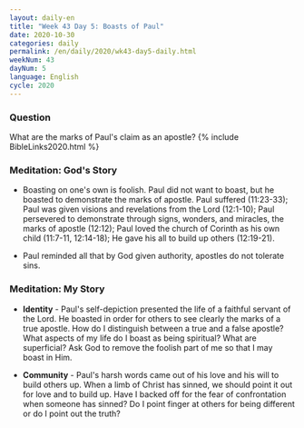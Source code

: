 ```yaml
---
layout: daily-en
title: "Week 43 Day 5: Boasts of Paul"
date: 2020-10-30 
categories: daily
permalink: /en/daily/2020/wk43-day5-daily.html
weekNum: 43
dayNum: 5
language: English
cycle: 2020
---
```

### Question     
What are the marks of Paul's claim as an apostle?
{% include BibleLinks2020.html %} 

### Meditation: God's Story   
+ Boasting on one's own is foolish. Paul did not want to boast, but he boasted to demonstrate the marks of apostle. Paul suffered (11:23-33); Paul was given visions and revelations from the Lord (12:1-10); Paul persevered to demonstrate through signs, wonders, and miracles, the marks of apostle (12:12); Paul loved the church of Corinth as his own child (11:7-11, 12:14-18); He gave his all to build up others (12:19-21). 

+ Paul reminded all that by God given authority, apostles do not tolerate sins. 

### Meditation: My Story   
+ **Identity** - Paul's self-depiction presented the life of a faithful servant of the Lord. He boasted in order for others to see clearly the marks of a true apostle. How do I distinguish between a true and a false apostle? What aspects of my life do I boast as being spiritual? What are superficial? Ask God to remove the foolish part of me so that I may boast in Him. 

+ **Community** - Paul's harsh words came out of his love and his will to build others up. When a limb of Christ has sinned, we should point it out for love and to build up. Have I backed off for the fear of confrontation when someone has sinned? Do I point finger at others for being different or do I point out the truth? 
